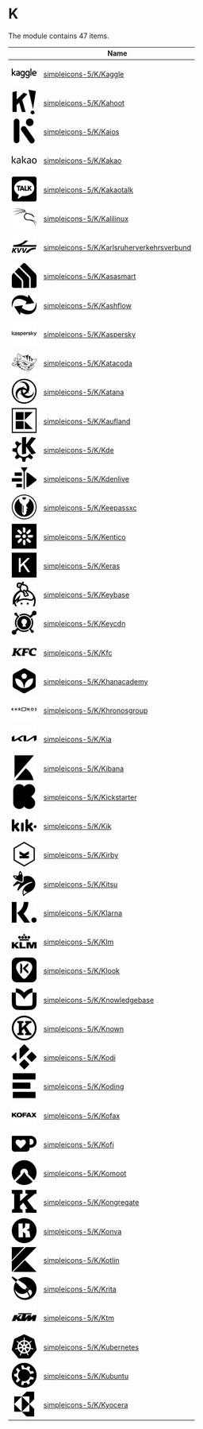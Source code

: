# K

The module contains 47 items.



| |Name|
|:---:|---|
| ![illustration of simpleicons-5/K/Kaggle](../../simpleicons-5/K/Kaggle.png) | [simpleicons-5/K/Kaggle](../../simpleicons-5/K/Kaggle.md) |
| ![illustration of simpleicons-5/K/Kahoot](../../simpleicons-5/K/Kahoot.png) | [simpleicons-5/K/Kahoot](../../simpleicons-5/K/Kahoot.md) |
| ![illustration of simpleicons-5/K/Kaios](../../simpleicons-5/K/Kaios.png) | [simpleicons-5/K/Kaios](../../simpleicons-5/K/Kaios.md) |
| ![illustration of simpleicons-5/K/Kakao](../../simpleicons-5/K/Kakao.png) | [simpleicons-5/K/Kakao](../../simpleicons-5/K/Kakao.md) |
| ![illustration of simpleicons-5/K/Kakaotalk](../../simpleicons-5/K/Kakaotalk.png) | [simpleicons-5/K/Kakaotalk](../../simpleicons-5/K/Kakaotalk.md) |
| ![illustration of simpleicons-5/K/Kalilinux](../../simpleicons-5/K/Kalilinux.png) | [simpleicons-5/K/Kalilinux](../../simpleicons-5/K/Kalilinux.md) |
| ![illustration of simpleicons-5/K/Karlsruherverkehrsverbund](../../simpleicons-5/K/Karlsruherverkehrsverbund.png) | [simpleicons-5/K/Karlsruherverkehrsverbund](../../simpleicons-5/K/Karlsruherverkehrsverbund.md) |
| ![illustration of simpleicons-5/K/Kasasmart](../../simpleicons-5/K/Kasasmart.png) | [simpleicons-5/K/Kasasmart](../../simpleicons-5/K/Kasasmart.md) |
| ![illustration of simpleicons-5/K/Kashflow](../../simpleicons-5/K/Kashflow.png) | [simpleicons-5/K/Kashflow](../../simpleicons-5/K/Kashflow.md) |
| ![illustration of simpleicons-5/K/Kaspersky](../../simpleicons-5/K/Kaspersky.png) | [simpleicons-5/K/Kaspersky](../../simpleicons-5/K/Kaspersky.md) |
| ![illustration of simpleicons-5/K/Katacoda](../../simpleicons-5/K/Katacoda.png) | [simpleicons-5/K/Katacoda](../../simpleicons-5/K/Katacoda.md) |
| ![illustration of simpleicons-5/K/Katana](../../simpleicons-5/K/Katana.png) | [simpleicons-5/K/Katana](../../simpleicons-5/K/Katana.md) |
| ![illustration of simpleicons-5/K/Kaufland](../../simpleicons-5/K/Kaufland.png) | [simpleicons-5/K/Kaufland](../../simpleicons-5/K/Kaufland.md) |
| ![illustration of simpleicons-5/K/Kde](../../simpleicons-5/K/Kde.png) | [simpleicons-5/K/Kde](../../simpleicons-5/K/Kde.md) |
| ![illustration of simpleicons-5/K/Kdenlive](../../simpleicons-5/K/Kdenlive.png) | [simpleicons-5/K/Kdenlive](../../simpleicons-5/K/Kdenlive.md) |
| ![illustration of simpleicons-5/K/Keepassxc](../../simpleicons-5/K/Keepassxc.png) | [simpleicons-5/K/Keepassxc](../../simpleicons-5/K/Keepassxc.md) |
| ![illustration of simpleicons-5/K/Kentico](../../simpleicons-5/K/Kentico.png) | [simpleicons-5/K/Kentico](../../simpleicons-5/K/Kentico.md) |
| ![illustration of simpleicons-5/K/Keras](../../simpleicons-5/K/Keras.png) | [simpleicons-5/K/Keras](../../simpleicons-5/K/Keras.md) |
| ![illustration of simpleicons-5/K/Keybase](../../simpleicons-5/K/Keybase.png) | [simpleicons-5/K/Keybase](../../simpleicons-5/K/Keybase.md) |
| ![illustration of simpleicons-5/K/Keycdn](../../simpleicons-5/K/Keycdn.png) | [simpleicons-5/K/Keycdn](../../simpleicons-5/K/Keycdn.md) |
| ![illustration of simpleicons-5/K/Kfc](../../simpleicons-5/K/Kfc.png) | [simpleicons-5/K/Kfc](../../simpleicons-5/K/Kfc.md) |
| ![illustration of simpleicons-5/K/Khanacademy](../../simpleicons-5/K/Khanacademy.png) | [simpleicons-5/K/Khanacademy](../../simpleicons-5/K/Khanacademy.md) |
| ![illustration of simpleicons-5/K/Khronosgroup](../../simpleicons-5/K/Khronosgroup.png) | [simpleicons-5/K/Khronosgroup](../../simpleicons-5/K/Khronosgroup.md) |
| ![illustration of simpleicons-5/K/Kia](../../simpleicons-5/K/Kia.png) | [simpleicons-5/K/Kia](../../simpleicons-5/K/Kia.md) |
| ![illustration of simpleicons-5/K/Kibana](../../simpleicons-5/K/Kibana.png) | [simpleicons-5/K/Kibana](../../simpleicons-5/K/Kibana.md) |
| ![illustration of simpleicons-5/K/Kickstarter](../../simpleicons-5/K/Kickstarter.png) | [simpleicons-5/K/Kickstarter](../../simpleicons-5/K/Kickstarter.md) |
| ![illustration of simpleicons-5/K/Kik](../../simpleicons-5/K/Kik.png) | [simpleicons-5/K/Kik](../../simpleicons-5/K/Kik.md) |
| ![illustration of simpleicons-5/K/Kirby](../../simpleicons-5/K/Kirby.png) | [simpleicons-5/K/Kirby](../../simpleicons-5/K/Kirby.md) |
| ![illustration of simpleicons-5/K/Kitsu](../../simpleicons-5/K/Kitsu.png) | [simpleicons-5/K/Kitsu](../../simpleicons-5/K/Kitsu.md) |
| ![illustration of simpleicons-5/K/Klarna](../../simpleicons-5/K/Klarna.png) | [simpleicons-5/K/Klarna](../../simpleicons-5/K/Klarna.md) |
| ![illustration of simpleicons-5/K/Klm](../../simpleicons-5/K/Klm.png) | [simpleicons-5/K/Klm](../../simpleicons-5/K/Klm.md) |
| ![illustration of simpleicons-5/K/Klook](../../simpleicons-5/K/Klook.png) | [simpleicons-5/K/Klook](../../simpleicons-5/K/Klook.md) |
| ![illustration of simpleicons-5/K/Knowledgebase](../../simpleicons-5/K/Knowledgebase.png) | [simpleicons-5/K/Knowledgebase](../../simpleicons-5/K/Knowledgebase.md) |
| ![illustration of simpleicons-5/K/Known](../../simpleicons-5/K/Known.png) | [simpleicons-5/K/Known](../../simpleicons-5/K/Known.md) |
| ![illustration of simpleicons-5/K/Kodi](../../simpleicons-5/K/Kodi.png) | [simpleicons-5/K/Kodi](../../simpleicons-5/K/Kodi.md) |
| ![illustration of simpleicons-5/K/Koding](../../simpleicons-5/K/Koding.png) | [simpleicons-5/K/Koding](../../simpleicons-5/K/Koding.md) |
| ![illustration of simpleicons-5/K/Kofax](../../simpleicons-5/K/Kofax.png) | [simpleicons-5/K/Kofax](../../simpleicons-5/K/Kofax.md) |
| ![illustration of simpleicons-5/K/Kofi](../../simpleicons-5/K/Kofi.png) | [simpleicons-5/K/Kofi](../../simpleicons-5/K/Kofi.md) |
| ![illustration of simpleicons-5/K/Komoot](../../simpleicons-5/K/Komoot.png) | [simpleicons-5/K/Komoot](../../simpleicons-5/K/Komoot.md) |
| ![illustration of simpleicons-5/K/Kongregate](../../simpleicons-5/K/Kongregate.png) | [simpleicons-5/K/Kongregate](../../simpleicons-5/K/Kongregate.md) |
| ![illustration of simpleicons-5/K/Konva](../../simpleicons-5/K/Konva.png) | [simpleicons-5/K/Konva](../../simpleicons-5/K/Konva.md) |
| ![illustration of simpleicons-5/K/Kotlin](../../simpleicons-5/K/Kotlin.png) | [simpleicons-5/K/Kotlin](../../simpleicons-5/K/Kotlin.md) |
| ![illustration of simpleicons-5/K/Krita](../../simpleicons-5/K/Krita.png) | [simpleicons-5/K/Krita](../../simpleicons-5/K/Krita.md) |
| ![illustration of simpleicons-5/K/Ktm](../../simpleicons-5/K/Ktm.png) | [simpleicons-5/K/Ktm](../../simpleicons-5/K/Ktm.md) |
| ![illustration of simpleicons-5/K/Kubernetes](../../simpleicons-5/K/Kubernetes.png) | [simpleicons-5/K/Kubernetes](../../simpleicons-5/K/Kubernetes.md) |
| ![illustration of simpleicons-5/K/Kubuntu](../../simpleicons-5/K/Kubuntu.png) | [simpleicons-5/K/Kubuntu](../../simpleicons-5/K/Kubuntu.md) |
| ![illustration of simpleicons-5/K/Kyocera](../../simpleicons-5/K/Kyocera.png) | [simpleicons-5/K/Kyocera](../../simpleicons-5/K/Kyocera.md) |



